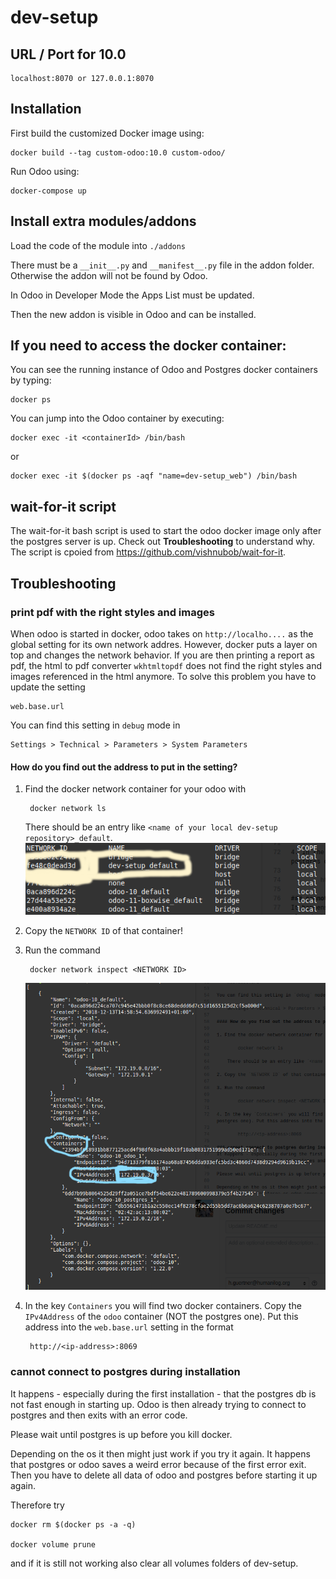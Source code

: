 # dev-setup

## URL / Port for 10.0
    
    localhost:8070 or 127.0.0.1:8070

## Installation

First build the customized Docker image using:

    docker build --tag custom-odoo:10.0 custom-odoo/

Run Odoo using:

    docker-compose up

## Install extra modules/addons

Load the code of the module into `./addons`

There must be a `__init__.py` and `__manifest__.py` file in the addon folder. Otherwise the addon will not be found by Odoo.

In Odoo in Developer Mode the Apps List must be updated. 

Then the new addon is visible in Odoo and can be installed.

## If you need to access the docker container:

You can see the running instance of Odoo and Postgres docker containers by typing:

    docker ps

You can jump into the Odoo container by executing:

    docker exec -it <containerId> /bin/bash

or

    docker exec -it $(docker ps -aqf "name=dev-setup_web") /bin/bash

## wait-for-it script

The wait-for-it bash script is used to start the odoo docker image only after the postgres server is up. Check out **Troubleshooting** to understand why. The script is cpoied from https://github.com/vishnubob/wait-for-it.

## Troubleshooting 

### print pdf with the right styles and images
When odoo is started in docker, odoo takes on `http://localho....` as the global setting for its own network addres. However, docker puts a layer on top and changes the network behavior.
If you are then printing a report as pdf, the html to pdf converter `wkhtmltopdf` does not find the right styles and images referenced in the html anymore.
To solve this problem you have to update the setting 

    web.base.url

You can find this setting in `debug` mode in 

    Settings > Technical > Parameters > System Parameters

#### How do you find out the address to put in the setting?

1. Find the docker network container for your odoo with

        docker network ls
    
    There should be an entry like `<name of your local dev-setup repository>_default`.
    ![alt text](https://github.com/humanilog/dev-setup/blob/10.0/readme_pics/step_1.png)


2. Copy the `NETWORK ID` of that container!

3. Run the command

        docker network inspect <NETWORK ID>
        
   ![alt text](https://github.com/humanilog/dev-setup/blob/10.0/readme_pics/step_3.png)

4. In the key `Containers` you will find two docker containers. Copy the `IPv4Address` of the `odoo` container (NOT the postgres one). Put this address into the `web.base.url` setting in the format 

        http://<ip-address>:8069

### cannot connect to postgres during installation
It happens - especially during the first installation - that the postgres db is not fast enough in starting up. Odoo is then already trying to connect to postgres and then exits with an error code.

Please wait until postgres is up before you kill docker.

Depending on the os it then might just work if you try it again.
It happens that postgres or odoo saves a weird error because of the first error exit. Then you have to delete all data of odoo and postgres before starting it up again.

Therefore try

    docker rm $(docker ps -a -q)	

    docker volume prune

and if it is still not working also clear all volumes folders of dev-setup.
